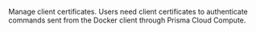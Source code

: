 Manage client certificates.
Users need client certificates to authenticate commands sent from the Docker client through Prisma Cloud Compute.
